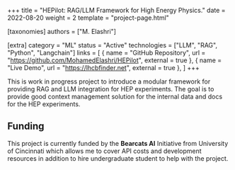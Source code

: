 +++
title = "HEPilot: RAG/LLM Framework for High Energy Physics."
date = 2022-08-20
weight = 2
template = "project-page.html"

[taxonomies]
authors = ["M. Elashri"]

[extra]
category = "ML"
status = "Active"
technologies = ["LLM", "RAG", "Python", "Langchain"]
links = [
    { name = "GitHub Repository", url = "https://github.com/MohamedElashri/HEPilot", external = true },
    { name = "Live Demo", url = "https://lhcbfinder.net", external = true },
]
+++

This is work in progress project to introduce a modular framework for providing RAG and LLM integration for HEP experiments. The goal is to provide good context management solution for the internal data and docs for the HEP experiments. 



## Funding 

This project is currently funded by the **Bearcats AI** Initiative from University of Cincinnati which allows me to cover API costs and development resources in addition to hire undergraduate student to help with the project.